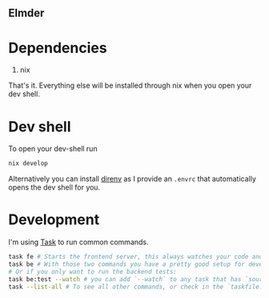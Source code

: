 Elmder
------

# Dependencies

1. nix

That's it.
Everything else will be installed through nix when you open your dev shell.

# Dev shell

To open your dev-shell run

```bash
nix develop
```

Alternatively you can install [direnv](https://github.com/direnv/direnv) as I provide an `.envrc` that automatically opens the dev shell for you.

# Development

I'm using [Task](https://taskfile.dev/) to run common commands.

```bash
task fe # Starts the frontend server, this always watches your code and does live updates
task be # With those two commands you have a pretty good setup for developing both backend and frontend
# Or if you only want to run the backend tests:
task be:test --watch # you can add `--watch` to any task that has `sources` defines, many do, but the two tasks above always watch for changes
task --list-all # To see all other commands, or check in the `taskfile.yaml`s
```
